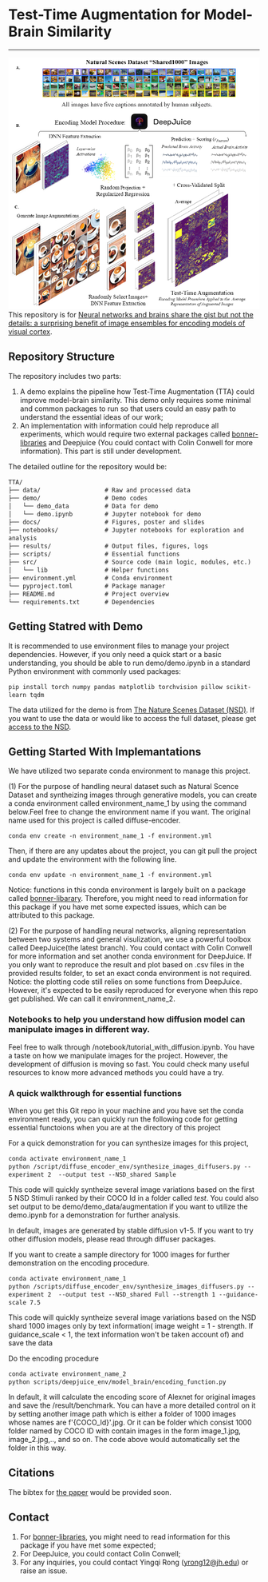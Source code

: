 # Test-Time Augmentation for Model-Brain Similarity
---
![Schematic](docs/schematic.png)
This repository is for [Neural networks and brains share the gist but not the details: a surprising benefit of image ensembles for encoding models of visual cortex](https://openreview.net/forum?id=DtEeVWfgNM&noteId=DtEeVWfgNM).

## Repository Structure

The repository includes two parts:
1. A demo explains the pipeline how Test-Time Augmentation (TTA) could improve model-brain similarity. This demo only requires some minimal and common packages to run so that users could an easy path to understand the essential ideas of our work;
2. An implementation with information could help reproduce all experiments, which would require two external packages called [bonner-libraries](https://github.com/BonnerLab/bonner-libraries) and Deepjuice (You could contact with Colin Conwell for more information). This part is still under development.

The detailed outline for the repository would be:
```
TTA/
├── data/                  # Raw and processed data
├── demo/                  # Demo codes
│   └── demo_data          # Data for demo
│   └── demo.ipynb         # Jupyter notebook for demo
├── docs/                  # Figures, poster and slides
├── notebooks/             # Jupyter notebooks for exploration and analysis
├── results/               # Output files, figures, logs
├── scripts/               # Essential functions
├── src/                   # Source code (main logic, modules, etc.)
│   └── lib                # Helper functions
├── environment.yml        # Conda environment
└── pyproject.toml         # Package manager
├── README.md              # Project overview
└── requirements.txt       # Dependencies
```

## Getting Statred with Demo

It is recommended to use environment files to manage your project dependencies. However, if you only need a quick start or a basic understanding, you should be able to run demo/demo.ipynb in a standard Python environment with commonly used packages:
```
pip install torch numpy pandas matplotlib torchvision pillow scikit-learn tqdm
```
The data utilized for the demo is from [The Nature Scenes Dataset (NSD)](http://naturalscenesdataset.org/). If you want to use the data or would like to access the full dataset, please get [access to the NSD](https://docs.google.com/forms/d/e/1FAIpQLSduTPeZo54uEMKD-ihXmRhx0hBDdLHNsVyeo_kCb8qbyAkXuQ/viewform).

## Getting Started With Implemantations

We have utilized two separate conda environment to manage this project.

(1) For the purpose of handling neural dataset such as Natural Scence Dataset and syntheizing images through generative models, you can create a conda environment called environment_name_1 by using the command below.Feel free to change the environment name if you want. The original name used for this project is called diffuse-encoder.
```
conda env create -n environment_name_1 -f environment.yml
```
Then, if there are any updates about the project, you can git pull the project and update the environment with the following line.
```
conda env update -n environment_name_1 -f environment.yml
```
Notice: functions in this conda environment is largely built on a package called [bonner-libarary](https://github.com/BonnerLab/bonner-libraries). Therefore, you might need to read information for this package if you have met some expected issues, which can be attributed to this package.

(2) For the purpose of handling neural networks, aligning representation between two systems and general visulization, we use a powerful toolbox called DeepJuice(the latest branch). You could contact with Colin Conwell for more information and set another conda environment for DeepJuice. If you only want to reproduce the result and plot based on .csv files in the provided results folder, to set an exact conda environment is not required. Notice: the plotting code still relies on some functions from DeepJuice. However, it's expected to be easily reproduced for everyone when this repo get published. We can call it environment_name_2.

### Notebooks to help you understand how diffusion model can manipulate images in different way.

Feel free to walk through /notebook/tutorial_with_diffusion.ipynb. You have a taste on how we manipulate images for the project. However, the development of diffusion is moving so fast. You could check many useful resources to know more advanced methods you could have a try.

### A quick walkthrough for essential functions

When you get this Git repo in your machine and you have set the conda environment ready, you can quickly run the following code for getting essential functoions when you are at the directory of this project

For a quick demonstration for you can synthesize images for this project,
```
conda activate environment_name_1
python /script/diffuse_encoder_env/synthesize_images_diffusers.py --experiment 2  --output test --NSD_shared Sample
```
This code will quickly syntheize several image variations based on the first 5 NSD Stimuli ranked by their COCO Id in a folder called *test*. You could also set output to be demo/demo_data/augmentation if you want to utilize the demo.ipynb for a demonstration for further analysis.

In default, images are generated by stable diffusion v1-5. If you want to try other diffusion models, please read through diffuser packages.

If you want to create a sample directory for 1000 images for further demonstration on the encoding procedure.
```
conda activate environment_name_1
python /scripts/diffuse_encoder_env/synthesize_images_diffusers.py --experiment 2  --output test --NSD_shared Full --strength 1 --guidance-scale 7.5
```
This code will quickly syntheize several image variations based on the NSD shard 1000 images only by text information( image weight = 1 - strength. If guidance_scale < 1, the text information won't be taken account of) and save the data 

Do the encoding procedure
```
conda activate environment_name_2
python scripts/deepjuice_env/model_brain/encoding_function.py
```
In default, it will calculate the encoding score of Alexnet for original images and save the /result/benchmark. You can have a more detailed control on it by setting another image path which is either a folder of 1000 images whose names are f'{COCO_Id}'.jpg. Or it can be folder which consist 1000 folder named by COCO ID with contain images in the form image_1.jpg, image_2.jpg,.., and so on. The code above would automatically set the folder in this way.

## Citations
The bibtex for [the paper](https://openreview.net/forum?id=DtEeVWfgNM&noteId=DtEeVWfgNM) would be provided soon.

## Contact
1. For [bonner-libraries](https://github.com/BonnerLab/bonner-libraries), you might need to read information for this package if you have met some expected;
2. For DeepJuice, you could contact Colin Conwell;
3. For any inquiries, you could contact Yingqi Rong (yrong12@jh.edu) or raise an issue.
